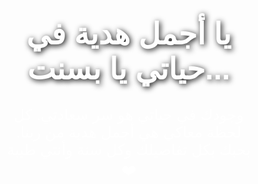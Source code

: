 <!DOCTYPE html>
<html lang="en">
<head>
    <meta charset="UTF-8">
    <meta name="viewport" content="width=device-width, initial-scale=1.0">
    <title>هدية السنة الجديدة</title>
    <style>
        body {
            margin: 0;
            font-family: Arial, sans-serif;
            background: url('https://i.imgur.com/nvGO4Gx.jpg') no-repeat center center fixed;
            background-size: cover;
            color: white;
            text-align: center;
        }
        .container {
            padding: 20% 10%;
        }
        h1 {
            font-size: 3rem;
            text-shadow: 2px 2px 10px black;
        }
        p {
            font-size: 1.5rem;
            margin: 20px 0;
        }
    </style>
</head>
<body>
    <div class="container">
        <h1>يا أجمل هدية في حياتي يا بسنت...</h1>
        <p>
            وجودك في حياتي هو سر سعادتي.  
            كل لحظة معاكي هي أجمل هدية من ربنا.  
            بحبك بكل تفاصيلك وكل سنة وأنتي طيبة ❤️
        </p>
    </div>
</body>
</html>

